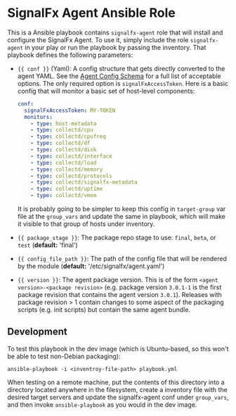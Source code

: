 # SignalFx Agent Ansible Role

This is a Ansible playbook contains `signalfx-agent` role that will install and configure the SignalFx Agent.  To
use it, simply include the role `signalfx-agent` in your play or run the playbook by passing the inventory.  That
playbook defines the following parameters:

 - `{{ conf }}` (Yaml): A config structure that gets directly converted to the agent
    YAML.  See the [Agent Config
    Schema](https://github.com/signalfx/signalfx-agent/blob/master/docs/config-schema.md)
    for a full list of acceptable options.  The only required option is
    `signalFxAccessToken`.  Here is a basic config that will monitor a basic set of
    host-level components:
    
    ```yaml
    conf:
      signalFxAccessToken: MY-TOKEN
      monitors:
        - type: host-metadata
        - type: collectd/cpu
        - type: collectd/cpufreq
        - type: collectd/df
        - type: collectd/disk
        - type: collectd/interface
        - type: collectd/load
        - type: collectd/memory
        - type: collectd/protocols
        - type: collectd/signalfx-metadata
        - type: collectd/uptime
        - type: collectd/vmem
    ```

	It is probably going to be simpler to keep this config in `target-group` var file at the 
	`group_vars` and update the same in playbook, which will make it visible to that group of hosts under inventory.

 - `{{ package_stage }}`: The package repo stage to use: `final`, `beta`, or `test`
   (**default:** 'final')

 - `{{ config_file_path }}`: The path of the config file that will be rendered by the
   module (**default:** '/etc/signalfx/agent.yaml')

 - `{{ version }}`: The agent package version.  This is of the form `<agent
	 version>-<package revision>` (e.g. package version `3.0.1-1` is the first
	 package revision that contains the agent version `3.0.1`).  Releases with
	 package revision > 1 contain changes to some aspect of the packaging
	 scripts (e.g. init scripts) but contain the same agent bundle.


## Development

To test this playbook in the dev image (which is Ubuntu-based, so this won't be
able to test non-Debian packaging):

`ansible-playbook -i <inventroy-file-path> playbook.yml`

When testing on a remote machine, put the contents of this directory into a
directory located anywhere in the filesystem, create
a inventory file with the desired target servers and update the signalfx-agent conf under `group_vars`, 
and then invoke `ansible-playbook` as you would in the dev image.
